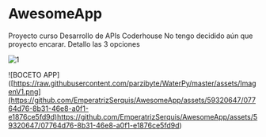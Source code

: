 # AwesomeApp
Proyecto curso Desarrollo de APIs Coderhouse
No tengo decidido aún que proyecto encarar.
Detallo las 3 opciones

![1](https://github.com/EmperatrizSerquis/AwesomeApp/assets/59320647/07764d76-8b31-46e8-a0f1-e1876ce5fd9d)

<span>![</span><span>BOCETO APP</span><span>]</span><span>(</span><span>[https://raw.githubusercontent.com/parzibyte/WaterPy/master/assets/ImagenV1.png](https://github.com/EmperatrizSerquis/AwesomeApp/assets/59320647/07764d76-8b31-46e8-a0f1-e1876ce5fd9d)https://github.com/EmperatrizSerquis/AwesomeApp/assets/59320647/07764d76-8b31-46e8-a0f1-e1876ce5fd9d</span><span>)</span>
